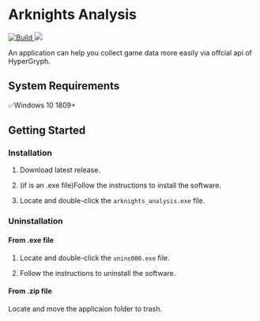 # Arknights Analysis

<p>
<a title="build" href="https://github.com/MasterHiei/arknights_analysis/actions/workflows/build.yml" >
  <img src="https://github.com/MasterHiei/arknights_analysis/actions/workflows/build.yml/badge.svg" alt="Build">
</a>
<a title="Made with Fluent Design" href="https://github.com/bdlukaa/fluent_ui">
  <img src="https://img.shields.io/badge/fluent-design-blue?style=flat-square&color=gray&labelColor=0078D7">
</a>
</p>

An application can help you collect game data more easily via offcial api of HyperGryph.

## System Requirements

:white_check_mark:Windows 10 1809+

## Getting Started

### Installation

1. Download latest release.

2. (if is an .exe file)Follow the instructions to install the software.

3. Locate and double-click the `arknights_analysis.exe` file.

### Uninstallation

#### From .exe file
1. Locate and double-click the `unins000.exe` file.

2. Follow the instructions to uninstall the software.

#### From .zip file
Locate and move the applicaion folder to trash.
